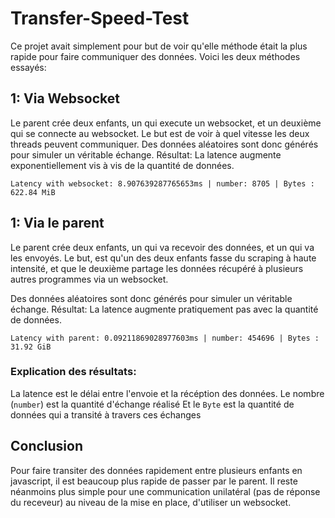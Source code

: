 # Transfer-Speed-Test

Ce projet avait simplement pour but de voir qu'elle méthode était la plus rapide pour faire communiquer des données.
Voici les deux méthodes essayés:

## 1: Via Websocket
Le parent crée deux enfants, un qui execute un websocket, et un deuxième qui se connecte au websocket. Le but est de voir à quel vitesse les deux threads peuvent communiquer.
Des données aléatoires sont donc générés pour simuler un véritable échange.
Résultat: La latence augmente exponentiellement vis à vis de la quantité de données.
```
Latency with websocket: 8.907639287765653ms | number: 8705 | Bytes : 622.84 MiB
```

## 1: Via le parent
Le parent crée deux enfants, un qui va recevoir des données, et un qui va les envoyés. 
Le but, est qu'un des deux enfants fasse du scraping à haute intensité, et que le deuxième partage les données récupéré à plusieurs autres programmes via un websocket. 

Des données aléatoires sont donc générés pour simuler un véritable échange.
Résultat: La latence augmente pratiquement pas avec la quantité de données.
```
Latency with parent: 0.09211869028977603ms | number: 454696 | Bytes : 31.92 GiB
```

### Explication des résultats:
La latence est le délai entre l'envoie et la récéption des données. 
Le nombre (`number`) est la quantité d'échange réalisé
Et le `Byte` est la quantité de données qui a transité à travers ces échanges

## Conclusion
Pour faire transiter des données rapidement entre plusieurs enfants en javascript, il est beaucoup plus rapide de passer par le parent.
Il reste néanmoins plus simple pour une communication unilatéral (pas de réponse du receveur) au niveau de la mise en place, d'utiliser un websocket.
